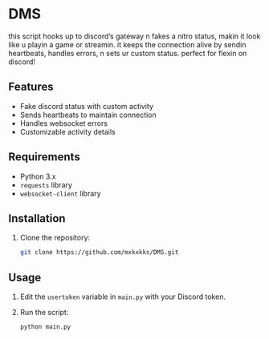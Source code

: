# DMS

this script hooks up to discord’s gateway n fakes a nitro status, makin it look like u playin a game or streamin. it keeps the connection alive by sendin heartbeats, handles errors, n sets ur custom status. perfect for flexin on discord!

## Features
- Fake discord status with custom activity
- Sends heartbeats to maintain connection
- Handles websocket errors
- Customizable activity details

## Requirements
- Python 3.x
- `requests` library
- `websocket-client` library

## Installation
1. Clone the repository:
   ```bash
   git clone https://github.com/mxkxkks/DMS.git

## Usage
1. Edit the `usertoken` variable in `main.py` with your Discord token.

2. Run the script:
   ```bash
   python main.py
